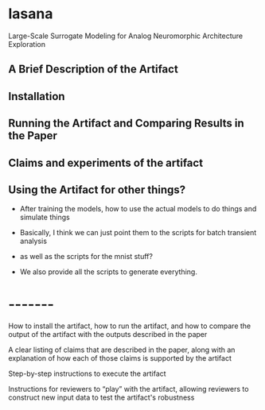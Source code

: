 # lasana
Large-Scale Surrogate Modeling for Analog Neuromorphic Architecture Exploration

## A Brief Description of the Artifact

## Installation

## Running the Artifact and Comparing Results in the Paper

## Claims and experiments of the artifact

## Using the Artifact for other things?
 - After training the models, how to use the actual models to do things and simulate things
 - Basically, I think we can just point them to the scripts for batch transient analysis
 - as well as the scripts for the mnist stuff?

 - We also provide all the scripts to generate everything.

# -------

How to install the artifact, how to run the artifact, and how to compare the output of the artifact with the outputs described in the paper

A clear listing of claims that are described in the paper, along with an explanation of how each of those claims is supported by the artifact

Step-by-step instructions to execute the artifact

Instructions for reviewers to “play” with the artifact, allowing reviewers to construct new input data to test the artifact's robustness

